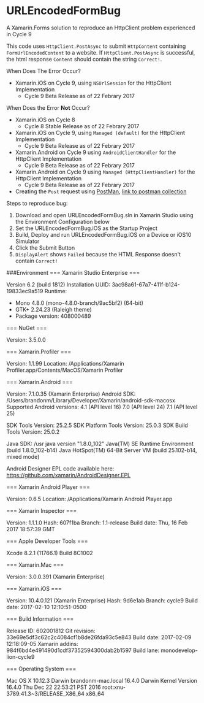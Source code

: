 # URLEncodedFormBug
A Xamarin.Forms solution to reproduce an HttpClient problem experienced in Cycle 9

This code uses `HttpClient.PostAsync` to submit `HttpContent` containing `FormUrlEncodedContent` to a website. If `HttpClient.PostAsync` is successful, the html response `Content` should contain the string `Correct!`.

When Does The Error Occur?
 - Xamarin.iOS on Cycle 9, using `NSUrlSession` for the HttpClient Implementation
   - Cycle 9 Beta Release as of 22 Febrary 2017
 
When Does the Error **Not** Occur?
 - Xamarin.iOS on Cycle 8
   - Cycle 8 Stable Release as of 22 Febrary 2017
 - Xamarin.iOS on Cycle 9, using `Managed (default)` for the HttpClient Implementation
    - Cycle 9 Beta Release as of 22 Febrary 2017
 - Xamarin.Android on Cycle 9 using `AndroidClientHandler` for the HttpClient Implementation
    - Cycle 9 Beta Release as of 22 Febrary 2017
 - Xamarin.Android on Cycle 9 using `Managed (HttpClientHandler)` for the HttpClient Implementation
    - Cycle 9 Beta Release as of 22 Febrary 2017
 - Creating the `Post` request using [PostMan](https://www.getpostman.com), [link to postman collection](https://github.com/brminnick/URLEncodedFormBug/blob/master/MondayPunday.postman_collection)
 

Steps to reproduce bug:
 1. Download and open URLEncodedFormBug.sln in Xamarin Studio using the Environment Configuration below
 2. Set the URLEncodedFormBug.iOS as the Startup Project
 3. Build, Deploy and run URLEncodedFormBug.iOS on a Device or iOS10 Simulator
 4. Click the Submit Button
 5. `DisplayAlert` shows `Failed` because the HTML Response doesn't contain `Correct!`
 

###Environment
=== Xamarin Studio Enterprise ===

Version 6.2 (build 1812)
Installation UUID: 3ac98a61-67a7-411f-b124-19833ec9a519
Runtime:
 - Mono 4.8.0 (mono-4.8.0-branch/9ac5bf2) (64-bit)
 - GTK+ 2.24.23 (Raleigh theme)
 - Package version: 408000489

=== NuGet ===

Version: 3.5.0.0

=== Xamarin.Profiler ===

Version: 1.1.99
Location: /Applications/Xamarin Profiler.app/Contents/MacOS/Xamarin Profiler

=== Xamarin.Android ===

Version: 7.1.0.35 (Xamarin Enterprise)
Android SDK: /Users/brandonm/Library/Developer/Xamarin/android-sdk-macosx
	Supported Android versions:
		4.1 (API level 16)
		7.0 (API level 24)
		7.1 (API level 25)

SDK Tools Version: 25.2.5
SDK Platform Tools Version: 25.0.3
SDK Build Tools Version: 25.0.2

Java SDK: /usr
java version "1.8.0_102"
Java(TM) SE Runtime Environment (build 1.8.0_102-b14)
Java HotSpot(TM) 64-Bit Server VM (build 25.102-b14, mixed mode)

Android Designer EPL code available here:
https://github.com/xamarin/AndroidDesigner.EPL

=== Xamarin Android Player ===

Version: 0.6.5
Location: /Applications/Xamarin Android Player.app

=== Xamarin Inspector ===

Version: 1.1.1.0
Hash: 607f1ba
Branch: 1.1-release
Build date: Thu, 16 Feb 2017 18:57:39 GMT

=== Apple Developer Tools ===

Xcode 8.2.1 (11766.1)
Build 8C1002

=== Xamarin.Mac ===

Version: 3.0.0.391 (Xamarin Enterprise)

=== Xamarin.iOS ===

Version: 10.4.0.121 (Xamarin Enterprise)
Hash: 9d6e1ab
Branch: cycle9
Build date: 2017-02-10 12:10:51-0500

=== Build Information ===

Release ID: 602001812
Git revision: 33e69e5df3c62c2c4084cf1b8de26fda93c5e843
Build date: 2017-02-09 12:18:09-05
Xamarin addins: 984f6bd4e491490d1cdf37352594300dab2b1597
Build lane: monodevelop-lion-cycle9

=== Operating System ===

Mac OS X 10.12.3
Darwin brandonm-mac.local 16.4.0 Darwin Kernel Version 16.4.0
    Thu Dec 22 22:53:21 PST 2016
    root:xnu-3789.41.3~3/RELEASE_X86_64 x86_64

